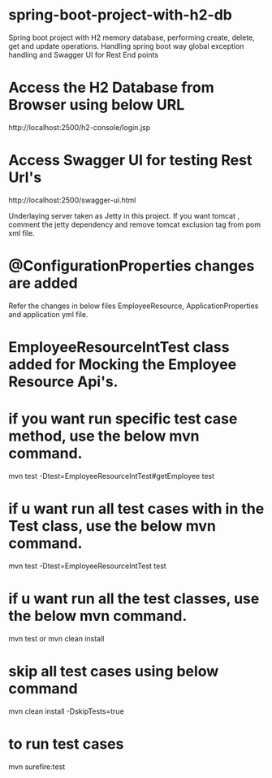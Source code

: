 # spring-boot-project-with-h2-db
Spring boot project with H2 memory database, performing create, delete, get and update operations. 
Handling spring boot way global exception handling and Swagger UI for Rest End points

# Access the H2 Database from Browser using below URL
http://localhost:2500/h2-console/login.jsp

# Access Swagger UI for testing Rest Url's
http://localhost:2500/swagger-ui.html

Underlaying server taken as Jetty in this project. If you want tomcat , comment the jetty dependency and remove tomcat exclusion tag from pom xml file.


# @ConfigurationProperties changes are added
Refer the changes in below files
EmployeeResource, ApplicationProperties and application yml file.

# EmployeeResourceIntTest class added for Mocking the Employee Resource Api's.

# if you want run specific test case method, use the below mvn command.
mvn test -Dtest=EmployeeResourceIntTest#getEmployee test

# if u want run all test cases with in the Test class, use the below mvn command.
mvn test -Dtest=EmployeeResourceIntTest test

# if u want run all the test classes, use the below mvn command.
mvn test or mvn clean install 

# skip all test cases using below command
mvn clean install -DskipTests=true

# to run test cases
mvn surefire:test